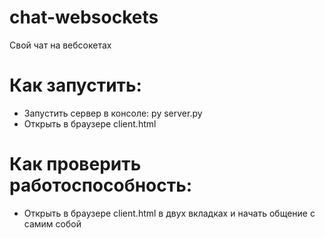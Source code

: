 # chat-websockets
Свой чат на вебсокетах
# Как запустить:
* Запустить сервер в консоле: py server.py
* Открыть в браузере client.html

# Как проверить работоспособность:
* Открыть в браузере client.html в двух вкладках и начать общение с самим собой
